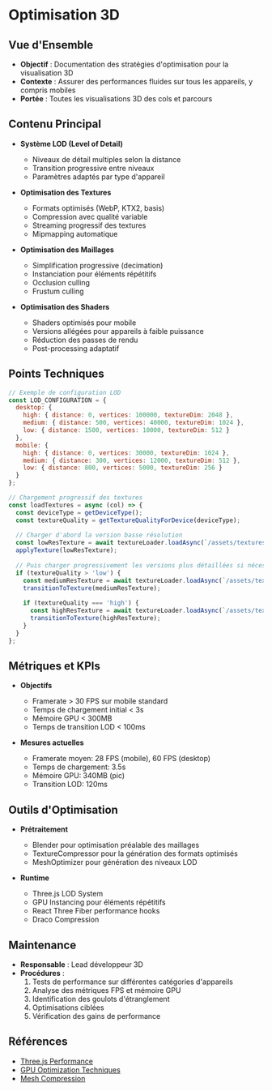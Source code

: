 # Optimisation 3D

## Vue d'Ensemble
- **Objectif** : Documentation des stratégies d'optimisation pour la visualisation 3D
- **Contexte** : Assurer des performances fluides sur tous les appareils, y compris mobiles
- **Portée** : Toutes les visualisations 3D des cols et parcours

## Contenu Principal
- **Système LOD (Level of Detail)**
  - Niveaux de détail multiples selon la distance
  - Transition progressive entre niveaux
  - Paramètres adaptés par type d'appareil

- **Optimisation des Textures**
  - Formats optimisés (WebP, KTX2, basis)
  - Compression avec qualité variable
  - Streaming progressif des textures
  - Mipmapping automatique

- **Optimisation des Maillages**
  - Simplification progressive (decimation)
  - Instanciation pour éléments répétitifs
  - Occlusion culling
  - Frustum culling

- **Optimisation des Shaders**
  - Shaders optimisés pour mobile
  - Versions allégées pour appareils à faible puissance
  - Réduction des passes de rendu
  - Post-processing adaptatif

## Points Techniques
```javascript
// Exemple de configuration LOD
const LOD_CONFIGURATION = {
  desktop: {
    high: { distance: 0, vertices: 100000, textureDim: 2048 },
    medium: { distance: 500, vertices: 40000, textureDim: 1024 },
    low: { distance: 1500, vertices: 10000, textureDim: 512 }
  },
  mobile: {
    high: { distance: 0, vertices: 30000, textureDim: 1024 },
    medium: { distance: 300, vertices: 12000, textureDim: 512 },
    low: { distance: 800, vertices: 5000, textureDim: 256 }
  }
};

// Chargement progressif des textures
const loadTextures = async (col) => {
  const deviceType = getDeviceType();
  const textureQuality = getTextureQualityForDevice(deviceType);
  
  // Charger d'abord la version basse résolution
  const lowResTexture = await textureLoader.loadAsync(`/assets/textures/${col.id}_low.ktx2`);
  applyTexture(lowResTexture);
  
  // Puis charger progressivement les versions plus détaillées si nécessaire
  if (textureQuality > 'low') {
    const mediumResTexture = await textureLoader.loadAsync(`/assets/textures/${col.id}_medium.ktx2`);
    transitionToTexture(mediumResTexture);
    
    if (textureQuality === 'high') {
      const highResTexture = await textureLoader.loadAsync(`/assets/textures/${col.id}_high.ktx2`);
      transitionToTexture(highResTexture);
    }
  }
};
```

## Métriques et KPIs
- **Objectifs**
  - Framerate > 30 FPS sur mobile standard
  - Temps de chargement initial < 3s
  - Mémoire GPU < 300MB
  - Temps de transition LOD < 100ms
  
- **Mesures actuelles**
  - Framerate moyen: 28 FPS (mobile), 60 FPS (desktop)
  - Temps de chargement: 3.5s
  - Mémoire GPU: 340MB (pic)
  - Transition LOD: 120ms

## Outils d'Optimisation
- **Prétraitement**
  - Blender pour optimisation préalable des maillages
  - TextureCompressor pour la génération des formats optimisés
  - MeshOptimizer pour génération des niveaux LOD
  
- **Runtime**
  - Three.js LOD System
  - GPU Instancing pour éléments répétitifs
  - React Three Fiber performance hooks
  - Draco Compression

## Maintenance
- **Responsable** : Lead développeur 3D
- **Procédures** :
  1. Tests de performance sur différentes catégories d'appareils
  2. Analyse des métriques FPS et mémoire GPU
  3. Identification des goulots d'étranglement
  4. Optimisations ciblées
  5. Vérification des gains de performance

## Références
- [Three.js Performance](https://threejs.org/docs/#manual/en/introduction/How-to-update-things)
- [GPU Optimization Techniques](https://developer.mozilla.org/en-US/docs/Games/Techniques/3D_on_the_web/WebGL_best_practices)
- [Mesh Compression](https://google.github.io/draco/)
